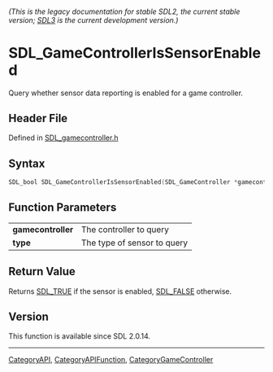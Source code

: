 ###### (This is the legacy documentation for stable SDL2, the current stable version; [SDL3](https://wiki.libsdl.org/SDL3/) is the current development version.)
# SDL_GameControllerIsSensorEnabled

Query whether sensor data reporting is enabled for a game controller.

## Header File

Defined in [SDL_gamecontroller.h](https://github.com/libsdl-org/SDL/blob/SDL2/include/SDL_gamecontroller.h)

## Syntax

```c
SDL_bool SDL_GameControllerIsSensorEnabled(SDL_GameController *gamecontroller, SDL_SensorType type);

```

## Function Parameters

|                        |                             |
| ---------------------- | --------------------------- |
| **gamecontroller**     | The controller to query     |
| **type**               | The type of sensor to query |

## Return Value

Returns [SDL_TRUE](SDL_TRUE) if the sensor is enabled,
[SDL_FALSE](SDL_FALSE) otherwise.

## Version

This function is available since SDL 2.0.14.

----
[CategoryAPI](CategoryAPI), [CategoryAPIFunction](CategoryAPIFunction), [CategoryGameController](CategoryGameController)

